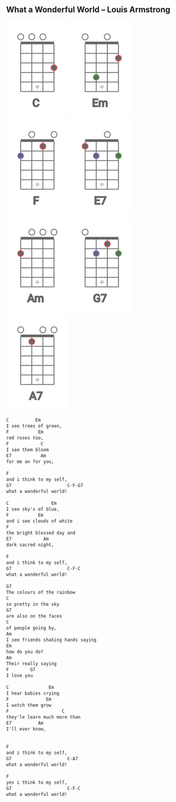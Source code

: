 ## What a Wonderful World – Louis Armstrong

![C][] ![Em][] ![F][] ![E7][] ![Am][] ![G7][] ![A7][]

```
C          Em  
I see trees of green,
F           Em  
red roses too,
F            C  
I see them bloom
E7           Am  
for me an for you,

F  
and i think to my self,
G7                     C-F-G7  
what a wonderful world!

C                Em  
I see sky's of blue,
F           Em  
and i see clouds of white
F  
the bright blessed day and
E7            Am  
dark sacred night,

F  
and i think to my self,
G7                     C-F-C  
what a wonderful world!

G7  
The colours of the rainbow
C  
so pretty in the sky
G7  
are also on the faces
C  
of people going by,
Am  
I see friends shaking hands saying
Em  
how do you do?
Am  
Their really saying
F        G7  
I love you

C               Em  
I hear babies crying
F              Em  
I watch them grow
F                    C  
they'le learn much more than
E7          Am  
I'll ever know,


F  
and i think to my self,
G7                     C-A7
what a wonderful world!

F  
yes i think to my self,
G7                     C-F-C  
what a wonderful world!
```


[C]: https://raw.githubusercontent.com/Capevace/ukulele-chords/main/svgs/C.svg
[Em]: https://raw.githubusercontent.com/Capevace/ukulele-chords/main/svgs/Em.svg
[F]: https://raw.githubusercontent.com/Capevace/ukulele-chords/main/svgs/F.svg
[E7]: https://raw.githubusercontent.com/Capevace/ukulele-chords/main/svgs/E7.svg
[Am]: https://raw.githubusercontent.com/Capevace/ukulele-chords/main/svgs/Am.svg
[G7]: https://raw.githubusercontent.com/Capevace/ukulele-chords/main/svgs/G7.svg
[A7]: https://raw.githubusercontent.com/Capevace/ukulele-chords/main/svgs/A7.svg